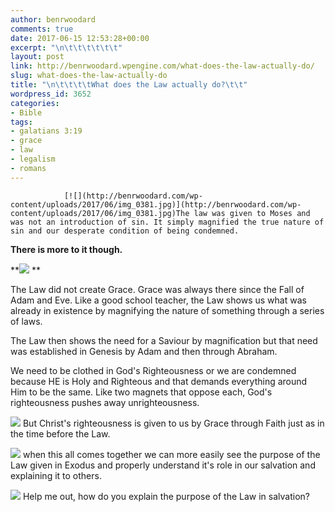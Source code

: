 ```yaml
---
author: benrwoodard
comments: true
date: 2017-06-15 12:53:28+00:00
excerpt: "\n\t\t\t\t\t\t"
layout: post
link: http://benrwoodard.wpengine.com/what-does-the-law-actually-do/
slug: what-does-the-law-actually-do
title: "\n\t\t\t\tWhat does the Law actually do?\t\t"
wordpress_id: 3652
categories:
- Bible
tags:
- galatians 3:19
- grace
- law
- legalism
- romans
---
```



				[![](http://benrwoodard.com/wp-content/uploads/2017/06/img_0381.jpg)](http://benrwoodard.com/wp-content/uploads/2017/06/img_0381.jpg)The law was given to Moses and was not an introduction of sin. It simply magnified the true nature of sin and our desperate condition of being condemned. 

**There is more to it though.**

**[![](http://benrwoodard.com/wp-content/uploads/2017/06/img_0382.jpg)](http://benrwoodard.com/wp-content/uploads/2017/06/img_0382.jpg)
**

The Law did not create Grace. Grace was always there since the Fall of Adam and Eve. Like a good school teacher, the Law shows us what was already in existence by magnifying the nature of something through a series of laws. 

The Law then shows the need for a Saviour by magnification but that need was established in Genesis by Adam and then through Abraham. 

We need to be clothed in God's Righteousness or we are condemned because HE is Holy and Righteous and that demands everything around Him to be the same. Like two magnets that oppose each, God's righteousness pushes away unrighteousness. 

[![](http://benrwoodard.com/wp-content/uploads/2017/06/0eb2cbd6-b580-4cae-9c07-80b849dc26b4-1739-000003a37430c2bb.jpg)](http://benrwoodard.com/wp-content/uploads/2017/06/0eb2cbd6-b580-4cae-9c07-80b849dc26b4-1739-000003a37430c2bb.jpg)
But Christ's righteousness is given to us by Grace through Faith just as in the time before the Law. 

[![](http://benrwoodard.com/wp-content/uploads/2017/06/img_0383.jpg)](http://benrwoodard.com/wp-content/uploads/2017/06/img_0383.jpg)
when this all comes together we can more easily see the purpose of the Law given in Exodus and properly understand it's role in our salvation and explaining it to others.

[![](http://benrwoodard.com/wp-content/uploads/2017/06/img_0380.jpg)](http://benrwoodard.com/wp-content/uploads/2017/06/img_0380.jpg)
Help me out, how do you explain the purpose of the Law in salvation?		
